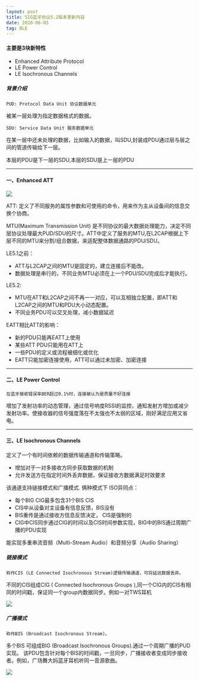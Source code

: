 ```yaml
---
layout: post
title: SIG蓝牙协议5.2版本更新内容
date: 2020-06-05
tag: BLE
---
```


#### 主要是3块新特性
- Enhanced Attribute Protocol
- LE Power Control
- LE Isochronous Channels


##### 背景介绍 
    PUD: Protocol Data Unit 协议数据单元
被某一层处理为指定数据格式的数据。

    SDU: Service Data Unit 服务数据单元
在某一层中还未处理的数据，比如输入的数据，叫SDU,封装成PDU通过层与层之间的管道传输给下一层。

本层的PDU是下一层的SDU,本层的SDU是上一层的PDU

*** 
#### 一、Enhanced ATT

![](http://image.smartjames.cn/mweb/20200916/16002632642584.png)

ATT: 定义了不同服务的属性参数和可使用的命令，用来作为主从设备间的信息交换个协商。

MTU(Maximum Transmission Unit) 是不同协议的最大数据处理能力，决定不同层协议处理最大PUD/SDU的尺寸。ATT中定义了服务的MTU,在L2CAP根据上下层不同的MTU来分割/组合数据，来适配整体数据通路的PDU/SDU。

LE5.1之前：
- ATT与L2CAP之间的MTU是固定的，建立连接后不能改。
- 数据处理是串行的，不同业务MTU必须在上一个PDU/SDU完成后才能执行。

LE5.2:
- MTU在ATT和L2CAP之间不再一一对应，可以互相独立配置，即ATT和L2CAP之间的MTU和PDU大小动态配置。
- 不同业务PDU可以交叉处理，减小数据延迟

EATT相比ATT的影响：
- 新的PDU只能再EATT上使用
- 某些ATT PDU只能用在ATT上
- 一些PDU的定义或流程被细化或优化
- EATT只能加密连接使用，ATT可以通过未加密、加密连接

*** 
#### 二、LE Power Control
    在蓝牙接收错误率BER超过0.1%时，连接被认为是质量不好连接
增加了发射功率的动态管理，通过信号响度RSSI的监控，通知发射方增加或减少发射功率。使接收器的信号强度落在不太强也不太弱的区域，刚好满足应用又省电。

*** 
#### 三、LE Isochronous Channels
定义了一个有时间依赖的数据传输通道和传输策略。
- 增加对于一对多接收方同步获取数据的机制
- 允许发送方在指定时间外丢弃数据，保证接收方数据满足时效要求

该通道支持链接模式和广播模式.
俩种模式下 ISO异同点：
- 每个BIG CIG最多包含31个BIS CIS
- CIS中从设备对主设备有信息反馈，BIS没有
- BIS重传是通过接收方信息反馈决定， CIS是强制的
- CIG中CIS同步通过CIG的时间以及CIS时间参数实现，BIG中的BIS通过周期广播的PDU实现

能实现多重串流音频（Multi-Stream Audio）和音频分享（Audio Sharing）

##### 链接模式
    称作CIS (LE Connected Isochronous Stream)逻辑传输通道，可将延迟数据丢弃。
不同的CIS组成CIG ( Connected Isochronous Groups ),同一个CIG内的CIS有相同的时间戳，保证同一个group内数据同步。例如一对TWS耳机

![](http://image.smartjames.cn/mweb/20200916/16002632747277.png)


##### 广播模式
    称作BIS (Broadcast Isochronous Stream)。
多个BIS 可组成BIG (Broadcast Isochronous Groups).通过一个周期广播的PUD实现。 该PDU包含针对每个BIS的时间戳，一旦同步，广播接收者变成同步接收者。例如，广场舞大妈蓝牙耳机听同一音源歌曲。

![](http://image.smartjames.cn/mweb/20200916/16002633057507.png)


